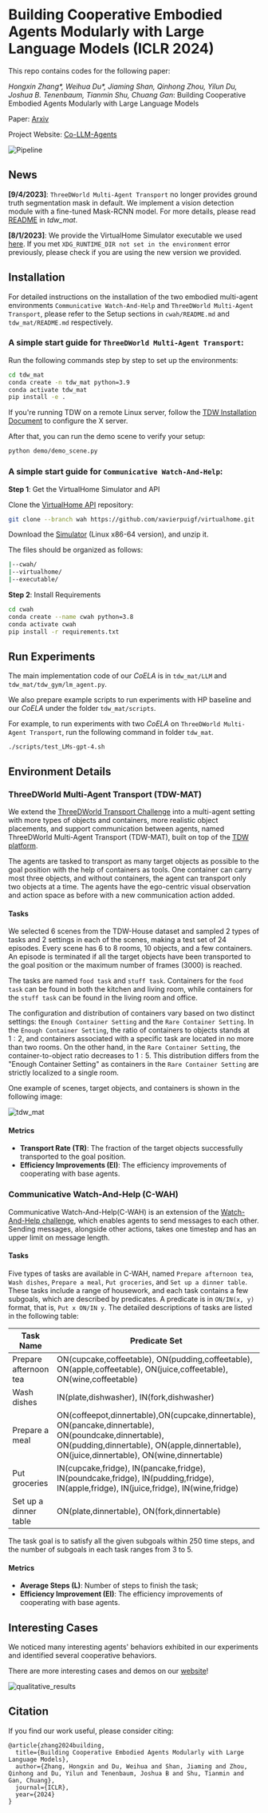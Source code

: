 # Building Cooperative Embodied Agents Modularly with Large Language Models (ICLR 2024)

This repo contains codes for the following paper:

_Hongxin Zhang*, Weihua Du*, Jiaming Shan, Qinhong Zhou, Yilun Du, Joshua B. Tenenbaum, Tianmin Shu, Chuang Gan_: Building Cooperative Embodied Agents Modularly with Large Language Models 

Paper: [Arxiv](https://arxiv.org/abs/2307.02485)

Project Website: [Co-LLM-Agents](https://vis-www.cs.umass.edu/Co-LLM-Agents/)

![Pipeline](assets/framework.png)

## News

**[9/4/2023]**: `ThreeDWorld Multi-Agent Transport` no longer provides ground truth segmentation mask in default. We implement a vision detection module with a fine-tuned Mask-RCNN model. For more details, please read [README](tdw_mat/README.md) in _tdw_mat_.

**[8/1/2023]**: We provide the VirtualHome Simulator executable we used [here](https://drive.google.com/file/d/1JTrV5jdF-LQVwY3OsV3Jd3r6PRghyHBp/view?usp=sharing). If you met `XDG_RUNTIME_DIR not set in the environment` error previously, please check if you are using the new version we provided.

## Installation

For detailed instructions on the installation of the two embodied multi-agent environments `Communicative Watch-And-Help` and `ThreeDWorld Multi-Agent Transport`, please refer to the Setup sections in `cwah/README.md` and `tdw_mat/README.md` respectively.

### A simple start guide for `ThreeDWorld Multi-Agent Transport`:

Run the following commands step by step to set up the environments:

```bash
cd tdw_mat
conda create -n tdw_mat python=3.9
conda activate tdw_mat
pip install -e .
```

If you're running TDW on a remote Linux server, follow the [TDW Installation Document](https://github.com/threedworld-mit/tdw/blob/master/Documentation/lessons/setup/install.md) to configure the X server.

After that, you can run the demo scene to verify your setup:

```bash
python demo/demo_scene.py
```

### A simple start guide for `Communicative Watch-And-Help`:

**Step 1**: Get the VirtualHome Simulator and API

Clone the [VirtualHome API](https://github.com/xavierpuigf/virtualhome.git) repository:

```bash
git clone --branch wah https://github.com/xavierpuigf/virtualhome.git
```

Download the [Simulator](https://drive.google.com/file/d/1L79SxE07Jt-8-_uCvNnkwz5Kf6AjtaGp/view?usp=sharing) (Linux x86-64 version), and unzip it.

The files should be organized as follows:

```bash
|--cwah/
|--virtualhome/
|--executable/
```

**Step 2**: Install Requirements
```bash
cd cwah
conda create --name cwah python=3.8
conda activate cwah
pip install -r requirements.txt
```

## Run Experiments

The main implementation code of our _CoELA_ is in `tdw_mat/LLM` and `tdw_mat/tdw_gym/lm_agent.py`.

We also prepare example scripts to run experiments with HP baseline and our _CoELA_ under the folder `tdw_mat/scripts`.

For example, to run experiments with two _CoELA_ on `ThreeDWorld Multi-Agent Transport`, run the following command in folder `tdw_mat`.

```
./scripts/test_LMs-gpt-4.sh
```

## Environment Details

### ThreeDWorld Multi-Agent Transport (TDW-MAT)

We extend the [ThreeDWorld Transport Challenge](https://arxiv.org/abs/2103.14025) into a multi-agent setting with more types of objects and containers, more realistic object placements, and support communication between agents, named ThreeDWorld Multi-Agent Transport (TDW-MAT), built on top of the [TDW platform](https://www.threedworld.org/). 

The agents are tasked to transport as many target objects as possible to the goal position with the help of containers as tools. One container can carry most three objects, and without containers, the agent can transport only two objects at a time. The agents have the ego-centric visual observation and action space as before with a new communication action added.

#### Tasks 

We selected $6$ scenes from the TDW-House dataset and sampled $2$ types of tasks and $2$ settings in each of the scenes, making a test set of $24$ episodes. Every scene has $6$ to $8$ rooms, $10$ objects, and a few containers. An episode is terminated if all the target objects have been transported to the goal position or the maximum number of frames ($3000$) is reached. 

The tasks are named `food task` and `stuff task`. Containers for the `food task` can be found in both the kitchen and living room, while containers for the `stuff task` can be found in the living room and office. 

The configuration and distribution of containers vary based on two distinct settings: the `Enough Container Setting` and the `Rare Container Setting`. In the `Enough Container Setting`, the ratio of containers to objects stands at $1:2$, and containers associated with a specific task are located in no more than two rooms. On the other hand, in the `Rare Container Setting`, the container-to-object ratio decreases to $1:5$. This distribution differs from the "Enough Container Setting" as containers in the `Rare Container Setting` are strictly localized to a single room. 

One example of scenes, target objects, and containers is shown in the following image:

![tdw_mat](assets/tdw_env.png)

#### Metrics

  - **Transport Rate (TR)**: The fraction of the target objects successfully transported to the goal position.
  - **Efficiency Improvements (EI)**: The efficiency improvements of cooperating with base agents.

### Communicative Watch-And-Help (C-WAH)

Communicative Watch-And-Help(C-WAH) is an extension of the [Watch-And-Help challenge](https://github.com/xavierpuigf/watch_and_help), which enables agents to send messages to each other. Sending messages, alongside other actions, takes one timestep and has an upper limit on message length.

#### Tasks 

Five types of tasks are available in C-WAH, named `Prepare afternoon tea`, `Wash dishes`, `Prepare a meal`, `Put groceries`, and `Set up a dinner table`. These tasks include a range of housework, and each task contains a few subgoals, which are described by predicates. A predicate is in `ON/IN(x, y)` format, that is, `Put x ON/IN y`. The detailed descriptions of tasks are listed in the following table:

| Task Name | Predicate Set |
| ------- | ------- |
| Prepare afternoon tea   | ON(cupcake,coffeetable), ON(pudding,coffeetable), ON(apple,coffeetable), ON(juice,coffeetable), ON(wine,coffeetable)  |
| Wash dishes  | IN(plate,dishwasher), IN(fork,dishwasher)  |
| Prepare a meal | ON(coffeepot,dinnertable),ON(cupcake,dinnertable), ON(pancake,dinnertable), ON(poundcake,dinnertable), ON(pudding,dinnertable), ON(apple,dinnertable), ON(juice,dinnertable), ON(wine,dinnertable) |
|Put groceries | IN(cupcake,fridge), IN(pancake,fridge), IN(poundcake,fridge), IN(pudding,fridge), IN(apple,fridge), IN(juice,fridge), IN(wine,fridge) |
|Set up a dinner table | ON(plate,dinnertable), ON(fork,dinnertable) |

The task goal is to satisfy all the given subgoals within $250$ time steps, and the number of subgoals in each task ranges from $3$ to $5$. 

#### Metrics

  - **Average Steps (L)**: Number of steps to finish the task;
  - **Efficiency Improvement (EI)**: The efficiency improvements of cooperating with base agents.


## Interesting Cases

We noticed many interesting agents' behaviors exhibited in our experiments and identified several cooperative behaviors.

There are more interesting cases and demos on our [website](https://vis-www.cs.umass.edu/Co-LLM-Agents/)!

![qualitative_results](assets/qualitative_results.png)

## Citation
If you find our work useful, please consider citing:
```
@article{zhang2024building,
  title={Building Cooperative Embodied Agents Modularly with Large Language Models},
  author={Zhang, Hongxin and Du, Weihua and Shan, Jiaming and Zhou, Qinhong and Du, Yilun and Tenenbaum, Joshua B and Shu, Tianmin and Gan, Chuang},
  journal={ICLR},
  year={2024}
}
```
